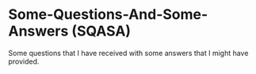 # Some-Questions-And-Some-Answers (SQASA)

Some questions that I have received with some answers that I might have provided.
